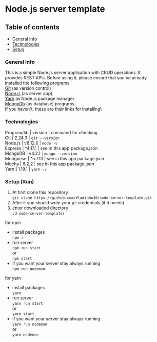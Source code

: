 # Node.js server template

## Table of contents
* [General info](#general-info)
* [Technologies](#technologies)
* [Setup](#setup)

### General info
This is a simple Node.js server application with CRUD operations. It provides REST APIs. 
Before using it, please ensure that you've already installed the following programs\
[Git](https://git-scm.com/book/en/v2/Getting-Started-Installing-Git) (as version control)\
[Node.js](https://nodejs.org/en/) (as server app),\
[Yarn](https://yarnpkg.com/lang/en/docs/install/#mac-stable) as Node.js package manager\
[MongoDb](https://docs.mongodb.com/manual/installation/) (as database) programs.\
If you haven't, these are their links for installing\

### Technologies
Program/lib | version | command for checking\
Git | 2.24.0 | `git --version`\
Node.js | v8.12.0 | `node -v` \
Express | ^4.17.1 | see in this app package.json\
MongoDB | v4.2.1 | `mongo --version`\
Mongoose | ^5.7.13 | see in this app package.json\
Mocha | 6.2.2 | see in this app package.json\
Yarn | 1.19.1 | `yarn -v`

### Setup (Run)
1. At first clone this repository\
`git clone https://github.com/Vladinho10/node-server-template.git` 
2. After it you should write your git credentials (if it needs)
3. enter downloaded directory\
`cd node-server-template`\

for npm
* install packages\
   `npm i` 
* run server\
   `npm run start` \
   or \
   `npm start`
* if you want your server stay always running\
`npm run nodemon`


for yarn
* install packages\
 `yarn`
* run server\
 `yarn run start` \
 or\
  `yarn start`
* if you want your server stay always running\
`yarn run nodemon` \
or\
 `yarn nodemon` 
